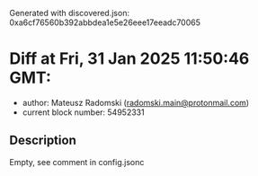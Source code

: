 Generated with discovered.json: 0xa6cf76560b392abbdea1e5e26eee17eeadc70065

# Diff at Fri, 31 Jan 2025 11:50:46 GMT:

- author: Mateusz Radomski (<radomski.main@protonmail.com>)
- current block number: 54952331

## Description

Empty, see comment in config.jsonc

